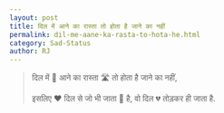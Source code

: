 ```yaml
---
layout: post
title: दिल में आने का रास्ता तो होता है जाने का नहीं
permalink: dil-me-aane-ka-rasta-to-hota-he.html
category: Sad-Status
author: RJ
---
```

> दिल में 🏃 आने का रास्ता 🛣 तो होता है जाने का नहीं,
> 
> इसलिए ❤ दिल से जो भी जाता 💃 है, वो दिल 💔 तोड़कर ही जाता है.